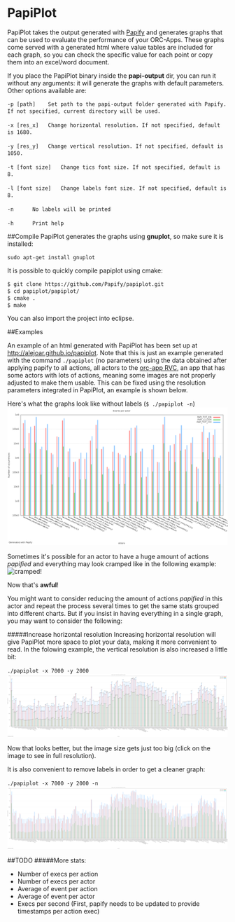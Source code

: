 PapiPlot
========

PapiPlot takes the output generated with [Papify](https://github.com/alejoar/papify) and generates graphs that can be used to evaluate the performance of your ORC-Apps. These graphs come served with a generated html where value tables are included for each graph, so you can check the specific value for each point or copy them into an excel/word document.

If you place the PapiPlot binary inside the **papi-output** dir, you can run it without any arguments: it will generate the graphs with default parameters. Other options available are:
``` 
-p [path]	 Set path to the papi-output folder generated with Papify. If not specified, current directory will be used.

-x [res_x]	 Change horizontal resolution. If not specified, default is 1680.

-y [res_y]	 Change vertical resolution. If not specified, default is 1050.

-t [font size]	 Change tics font size. If not specified, default is 8.

-l [font size]	 Change labels font size. If not specified, default is 8.

-n 	 	No labels will be printed

-h 	 	Print help
```

##Compile
PapiPlot generates the graphs using **gnuplot**, so make sure it is installed:
```
sudo apt-get install gnuplot
```

It is possible to quickly compile papiplot using cmake:
```
$ git clone https://github.com/Papify/papiplot.git
$ cd papiplot/papiplot/
$ cmake .
$ make
```

You can also import the project into eclipse.

##Examples

An example of an html generated with PapiPlot has been set up  at http://alejoar.github.io/papiplot. Note that this is just an example generated with the command `./papiplot` (no parameters) using the data obtained after applying papify to all actions, all actors to the [orc-app RVC](https://github.com/orcc/orc-apps), an app that has some actors with lots of actions, meaning some images are not properly adjusted to make them usable. This can be fixed using the resolution parameters integrated in PapiPlot, an example is shown below.

Here's what the graphs look like without labels (`$ ./papiplot -n`)
![Alt text](papiplot/readme/papiplot_overall_.png?raw=true "Optional Title")


Sometimes it's possible for an actor to have a huge amount of actions *papified* and everything may look cramped like in the following example:
![cramped!](http://alejoar.github.io/papiplot/papiplot_HevcDecoder_Algo_Parser.png)

Now that's **awful**!

You might want to consider reducing the amount of actions *papified* in this actor and repeat the process several times to get the same stats grouped into different charts. But if you insist in having everything in a single graph, you may want to consider the following:

#####Increase horizontal resolution
Increasing horizontal resolution will give PapiPlot more space to plot your data, making it more convenient to read. In the folowing example, the vertical resolution is also increased a little bit:

`./papiplot -x 7000 -y 2000`
![MADNESS!](papiplot/readme/madness.png?raw=true "MADNESS!")

Now that looks better, but the image size gets just too big (click on the image to see in full resolution).

It is also convenient to remove labels in order to get a cleaner graph:

`./papiplot -x 7000 -y 2000 -n`
![MADNESS!](papiplot/readme/madness_not_labeled.png?raw=true "MADNESS!")


##TODO
#####More stats:
- Number of execs per action
- Number of execs per actor
- Average of event per action
- Average of event per actor
- Execs per second (First, papify needs to be updated to provide timestamps per action exec)




